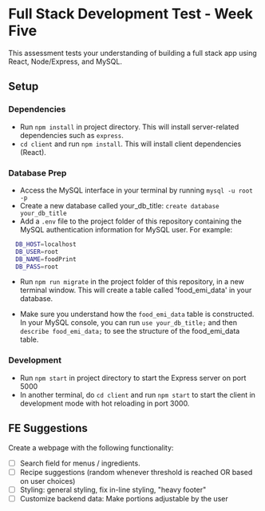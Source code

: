 # Full Stack Development Test - Week Five

This assessment tests your understanding of building a full stack app using React, Node/Express, and MySQL.

## Setup

### Dependencies

- Run `npm install` in project directory. This will install server-related dependencies such as `express`.
- `cd client` and run `npm install`. This will install client dependencies (React).

### Database Prep

- Access the MySQL interface in your terminal by running `mysql -u root -p`
- Create a new database called your_db_title: `create database your_db_title`
- Add a `.env` file to the project folder of this repository containing the MySQL authentication information for MySQL user. For example:

```bash
  DB_HOST=localhost
  DB_USER=root
  DB_NAME=foodPrint
  DB_PASS=root
```

- Run `npm run migrate` in the project folder of this repository, in a new terminal window. This will create a table called 'food_emi_data' in your database.

- Make sure you understand how the `food_emi_data` table is constructed. In your MySQL console, you can run `use your_db_title;` and then `describe food_emi_data;` to see the structure of the food_emi_data table.

### Development

- Run `npm start` in project directory to start the Express server on port 5000
- In another terminal, do `cd client` and run `npm start` to start the client in development mode with hot reloading in port 3000.

## FE Suggestions

Create a webpage with the following functionality:

- [ ] Search field for menus / ingredients.
- [ ] Recipe suggestions (random whenever threshold is reached OR based on user choices) 
- [ ] Styling: general styling, fix in-line styling, "heavy footer"
- [ ] Customize backend data: Make portions adjustable by the user
